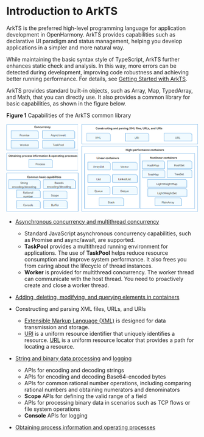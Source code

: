 # Introduction to ArkTS

ArkTS is the preferred high-level programming language for application development in OpenHarmony. ArkTS provides capabilities such as declarative UI paradigm and status management, helping you develop applications in a simpler and more natural way.

While maintaining the basic syntax style of TypeScript, ArkTS further enhances static check and analysis. In this way, more errors can be detected during development, improving code robustness and achieving better running performance. For details, see [Getting Started with ArkTS](../quick-start/arkts-get-started.md).

ArkTS provides standard built-in objects, such as Array, Map, TypedArray, and Math, that you can directly use. It also provides a common library for basic capabilities, as shown in the figure below.


**Figure 1** Capabilities of the ArkTS common library

![arkts-commonlibrary](figures/arkts-commonlibrary.png)


- [Asynchronous concurrency and multithread concurrency](concurrency-overview.md)
  - Standard JavaScript asynchronous concurrency capabilities, such as Promise and async/await, are supported.
  - **TaskPool** provides a multithread running environment for applications. The use of **TaskPool** helps reduce resource consumption and improve system performance. It also frees you from caring about the lifecycle of thread instances.
  - **Worker** is provided for multithread concurrency. The worker thread can communicate with the host thread. You need to proactively create and close a worker thread.

- [Adding, deleting, modifying, and querying elements in containers](container-overview.md)


- Constructing and parsing XML files, URLs, and URIs
  - [Extensible Markup Language (XML)](xml-overview.md) is designed for data transmission and storage.  
  - [URI](../reference/apis-arkts/js-apis-uri.md) is a uniform resource identifier that uniquely identifies a resource. [URL](../reference/apis-arkts/js-apis-url.md) is a uniform resource locator that provides a path for locating a resource.

- [String and binary data processing](../reference/apis-arkts/js-apis-util.md) and [logging](../reference/common/js-apis-logs.md)
  - APIs for encoding and decoding strings
  - APIs for encoding and decoding Base64-encoded bytes
  - APIs for common rational number operations, including comparing rational numbers and obtaining numerators and denominators
  - **Scope** APIs for defining the valid range of a field
  - APIs for processing binary data in scenarios such as TCP flows or file system operations
  - **Console** APIs for logging

- [Obtaining process information and operating processes](../reference/apis-arkts/js-apis-process.md)

   